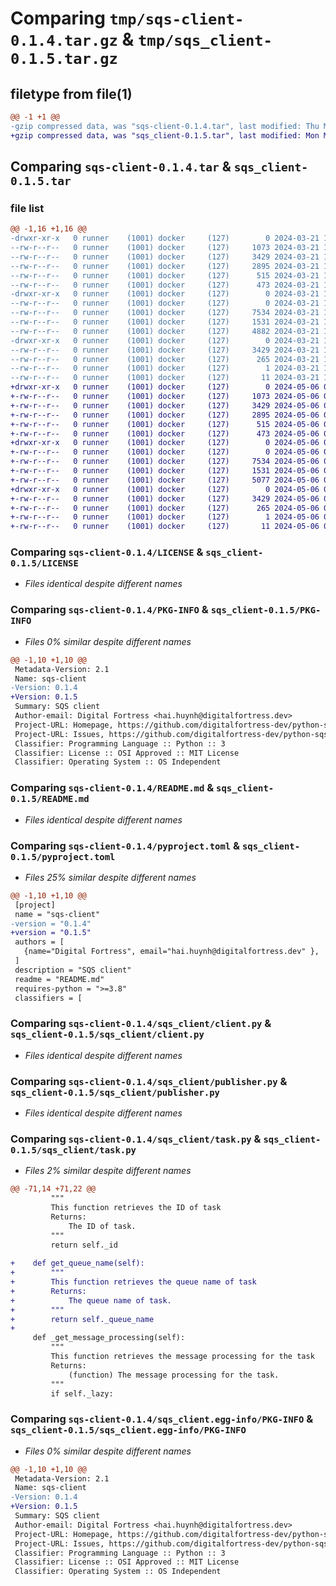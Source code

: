 # Comparing `tmp/sqs-client-0.1.4.tar.gz` & `tmp/sqs_client-0.1.5.tar.gz`

## filetype from file(1)

```diff
@@ -1 +1 @@
-gzip compressed data, was "sqs-client-0.1.4.tar", last modified: Thu Mar 21 11:08:01 2024, max compression
+gzip compressed data, was "sqs_client-0.1.5.tar", last modified: Mon May  6 08:50:22 2024, max compression
```

## Comparing `sqs-client-0.1.4.tar` & `sqs_client-0.1.5.tar`

### file list

```diff
@@ -1,16 +1,16 @@
-drwxr-xr-x   0 runner    (1001) docker     (127)        0 2024-03-21 11:08:01.560735 sqs-client-0.1.4/
--rw-r--r--   0 runner    (1001) docker     (127)     1073 2024-03-21 11:07:43.000000 sqs-client-0.1.4/LICENSE
--rw-r--r--   0 runner    (1001) docker     (127)     3429 2024-03-21 11:08:01.560735 sqs-client-0.1.4/PKG-INFO
--rw-r--r--   0 runner    (1001) docker     (127)     2895 2024-03-21 11:07:43.000000 sqs-client-0.1.4/README.md
--rw-r--r--   0 runner    (1001) docker     (127)      515 2024-03-21 11:07:43.000000 sqs-client-0.1.4/pyproject.toml
--rw-r--r--   0 runner    (1001) docker     (127)      473 2024-03-21 11:08:01.560735 sqs-client-0.1.4/setup.cfg
-drwxr-xr-x   0 runner    (1001) docker     (127)        0 2024-03-21 11:08:01.556735 sqs-client-0.1.4/sqs_client/
--rw-r--r--   0 runner    (1001) docker     (127)        0 2024-03-21 11:07:43.000000 sqs-client-0.1.4/sqs_client/__init__.py
--rw-r--r--   0 runner    (1001) docker     (127)     7534 2024-03-21 11:07:43.000000 sqs-client-0.1.4/sqs_client/client.py
--rw-r--r--   0 runner    (1001) docker     (127)     1531 2024-03-21 11:07:43.000000 sqs-client-0.1.4/sqs_client/publisher.py
--rw-r--r--   0 runner    (1001) docker     (127)     4882 2024-03-21 11:07:43.000000 sqs-client-0.1.4/sqs_client/task.py
-drwxr-xr-x   0 runner    (1001) docker     (127)        0 2024-03-21 11:08:01.560735 sqs-client-0.1.4/sqs_client.egg-info/
--rw-r--r--   0 runner    (1001) docker     (127)     3429 2024-03-21 11:08:01.000000 sqs-client-0.1.4/sqs_client.egg-info/PKG-INFO
--rw-r--r--   0 runner    (1001) docker     (127)      265 2024-03-21 11:08:01.000000 sqs-client-0.1.4/sqs_client.egg-info/SOURCES.txt
--rw-r--r--   0 runner    (1001) docker     (127)        1 2024-03-21 11:08:01.000000 sqs-client-0.1.4/sqs_client.egg-info/dependency_links.txt
--rw-r--r--   0 runner    (1001) docker     (127)       11 2024-03-21 11:08:01.000000 sqs-client-0.1.4/sqs_client.egg-info/top_level.txt
+drwxr-xr-x   0 runner    (1001) docker     (127)        0 2024-05-06 08:50:22.767235 sqs_client-0.1.5/
+-rw-r--r--   0 runner    (1001) docker     (127)     1073 2024-05-06 08:50:08.000000 sqs_client-0.1.5/LICENSE
+-rw-r--r--   0 runner    (1001) docker     (127)     3429 2024-05-06 08:50:22.767235 sqs_client-0.1.5/PKG-INFO
+-rw-r--r--   0 runner    (1001) docker     (127)     2895 2024-05-06 08:50:08.000000 sqs_client-0.1.5/README.md
+-rw-r--r--   0 runner    (1001) docker     (127)      515 2024-05-06 08:50:08.000000 sqs_client-0.1.5/pyproject.toml
+-rw-r--r--   0 runner    (1001) docker     (127)      473 2024-05-06 08:50:22.767235 sqs_client-0.1.5/setup.cfg
+drwxr-xr-x   0 runner    (1001) docker     (127)        0 2024-05-06 08:50:22.763235 sqs_client-0.1.5/sqs_client/
+-rw-r--r--   0 runner    (1001) docker     (127)        0 2024-05-06 08:50:08.000000 sqs_client-0.1.5/sqs_client/__init__.py
+-rw-r--r--   0 runner    (1001) docker     (127)     7534 2024-05-06 08:50:08.000000 sqs_client-0.1.5/sqs_client/client.py
+-rw-r--r--   0 runner    (1001) docker     (127)     1531 2024-05-06 08:50:08.000000 sqs_client-0.1.5/sqs_client/publisher.py
+-rw-r--r--   0 runner    (1001) docker     (127)     5077 2024-05-06 08:50:08.000000 sqs_client-0.1.5/sqs_client/task.py
+drwxr-xr-x   0 runner    (1001) docker     (127)        0 2024-05-06 08:50:22.767235 sqs_client-0.1.5/sqs_client.egg-info/
+-rw-r--r--   0 runner    (1001) docker     (127)     3429 2024-05-06 08:50:22.000000 sqs_client-0.1.5/sqs_client.egg-info/PKG-INFO
+-rw-r--r--   0 runner    (1001) docker     (127)      265 2024-05-06 08:50:22.000000 sqs_client-0.1.5/sqs_client.egg-info/SOURCES.txt
+-rw-r--r--   0 runner    (1001) docker     (127)        1 2024-05-06 08:50:22.000000 sqs_client-0.1.5/sqs_client.egg-info/dependency_links.txt
+-rw-r--r--   0 runner    (1001) docker     (127)       11 2024-05-06 08:50:22.000000 sqs_client-0.1.5/sqs_client.egg-info/top_level.txt
```

### Comparing `sqs-client-0.1.4/LICENSE` & `sqs_client-0.1.5/LICENSE`

 * *Files identical despite different names*

### Comparing `sqs-client-0.1.4/PKG-INFO` & `sqs_client-0.1.5/PKG-INFO`

 * *Files 0% similar despite different names*

```diff
@@ -1,10 +1,10 @@
 Metadata-Version: 2.1
 Name: sqs-client
-Version: 0.1.4
+Version: 0.1.5
 Summary: SQS client
 Author-email: Digital Fortress <hai.huynh@digitalfortress.dev>
 Project-URL: Homepage, https://github.com/digitalfortress-dev/python-sqs-client
 Project-URL: Issues, https://github.com/digitalfortress-dev/python-sqs-client/issues
 Classifier: Programming Language :: Python :: 3
 Classifier: License :: OSI Approved :: MIT License
 Classifier: Operating System :: OS Independent
```

### Comparing `sqs-client-0.1.4/README.md` & `sqs_client-0.1.5/README.md`

 * *Files identical despite different names*

### Comparing `sqs-client-0.1.4/pyproject.toml` & `sqs_client-0.1.5/pyproject.toml`

 * *Files 25% similar despite different names*

```diff
@@ -1,10 +1,10 @@
 [project]
 name = "sqs-client"
-version = "0.1.4"
+version = "0.1.5"
 authors = [
   {name="Digital Fortress", email="hai.huynh@digitalfortress.dev" },
 ]
 description = "SQS client"
 readme = "README.md"
 requires-python = ">=3.8"
 classifiers = [
```

### Comparing `sqs-client-0.1.4/sqs_client/client.py` & `sqs_client-0.1.5/sqs_client/client.py`

 * *Files identical despite different names*

### Comparing `sqs-client-0.1.4/sqs_client/publisher.py` & `sqs_client-0.1.5/sqs_client/publisher.py`

 * *Files identical despite different names*

### Comparing `sqs-client-0.1.4/sqs_client/task.py` & `sqs_client-0.1.5/sqs_client/task.py`

 * *Files 2% similar despite different names*

```diff
@@ -71,14 +71,22 @@
         """
         This function retrieves the ID of task
         Returns:
             The ID of task.
         """
         return self._id
 
+    def get_queue_name(self):
+        """
+        This function retrieves the queue name of task
+        Returns:
+            The queue name of task.
+        """
+        return self._queue_name
+
     def _get_message_processing(self):
         """
         This function retrieves the message processing for the task
         Returns:
             (function) The message processing for the task.
         """
         if self._lazy:
```

### Comparing `sqs-client-0.1.4/sqs_client.egg-info/PKG-INFO` & `sqs_client-0.1.5/sqs_client.egg-info/PKG-INFO`

 * *Files 0% similar despite different names*

```diff
@@ -1,10 +1,10 @@
 Metadata-Version: 2.1
 Name: sqs-client
-Version: 0.1.4
+Version: 0.1.5
 Summary: SQS client
 Author-email: Digital Fortress <hai.huynh@digitalfortress.dev>
 Project-URL: Homepage, https://github.com/digitalfortress-dev/python-sqs-client
 Project-URL: Issues, https://github.com/digitalfortress-dev/python-sqs-client/issues
 Classifier: Programming Language :: Python :: 3
 Classifier: License :: OSI Approved :: MIT License
 Classifier: Operating System :: OS Independent
```

